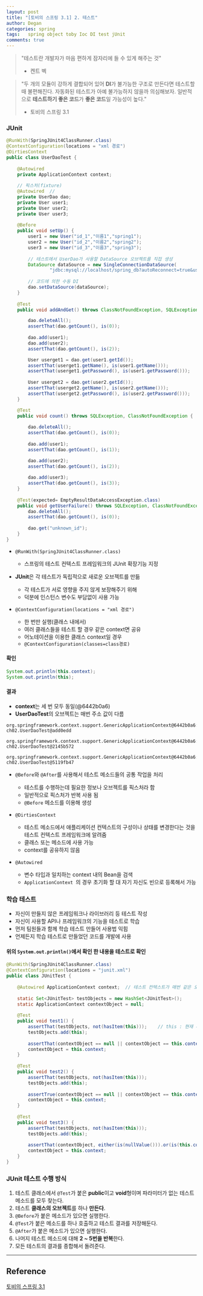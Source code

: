 ```yaml
---
layout: post
title: "[토비의 스프링 3.1] 2. 테스트"
author: Degan
categories: spring
tags:	spring object toby Ioc DI test jUnit
comments: true
---
```


>"테스트란 개발자가 마음 편하게 잠자리에 들 수 있게 해주는 것"
>- 켄트 벡

>"두 개의 모듈이 강하게 결합되어 있어 **DI**가 불가능한 구조로 만든다면 테스트할 때 불편해진다. 
>자동화된 테스트가 아예 불가능하지 않을까 의심해보자. 
>일반적으로 **테스트하기 좋은 코드**가 **좋은 코드**일 가능성이 높다."
>- 토비의 스프링 3.1

### JUnit

```java
@RunWith(SpringJUnit4ClassRunner.class)  
@ContextConfiguration(locations = "xml 경로")
@DirtiesContext	
public class UserDaoTest {
	
	@Autowired
	private ApplicationContext context;	
	
	// 픽스처(fixture)
	@Autowired	// 
	private UserDao dao;	
	private User user1;
	private User user2;
	private User user3;
	
	@Before
	public void setUp() {		
		user1 = new User("id_1","이름1","spring1");
		user2 = new User("id_2","이름2","spring2");
		user3 = new User("id_3","이름3","spring3");
		
		// 테스트에서 UserDao가 사용할 DataSource 오브젝트를 직접 생성
		DataSource dataSource = new SingleConnectionDataSource(
				"jdbc:mysql://localhost/spring_db?autoReconnect=true&useSSL=false","id","password",true);
		
		// 코드에 의한 수동 DI
		dao.setDataSource(dataSource);
	}
	
	@Test
	public void addAndGet() throws ClassNotFoundException, SQLException {

		dao.deleteAll();
		assertThat(dao.getCount(), is(0));
		
		dao.add(user1);
		dao.add(user2);
		assertThat(dao.getCount(), is(2));

		User userget1 = dao.get(user1.getId());
		assertThat(userget1.getName(), is(user1.getName()));
		assertThat(userget1.getPassword(), is(user1.getPassword()));
		
		User userget2 = dao.get(user2.getId());
		assertThat(userget2.getName(), is(user2.getName()));
		assertThat(userget2.getPassword(), is(user2.getPassword()));
	}

	@Test
	public void count() throws SQLException, ClassNotFoundException {
		
		dao.deleteAll();
		assertThat(dao.getCount(), is(0));
		
		dao.add(user1);
		assertThat(dao.getCount(), is(1));

		dao.add(user2);
		assertThat(dao.getCount(), is(2));
		
		dao.add(user3);
		assertThat(dao.getCount(), is(3));
	}
	
	@Test(expected= EmptyResultDataAccessException.class)
	public void getUserFailure() throws SQLException, ClassNotFoundException {
		dao.deleteAll();
		assertThat(dao.getCount(), is(0));
		
		dao.get("unknown_id");
	}
}
```

- `@RunWith(SpringJUnit4ClassRunner.class)`
	- 스프링의 테스트 컨텍스트 프레임워크의 JUnit 확장기능 지정

- **JUnit**은 각 테스트가 독립적으로 새로운 오브젝트를 만듦
	- 각 테스트가 서로 영향을 주지 않게 보장해주기 위해
	- 덕분에 인스턴스 변수도 부담없이 사용 가능
	
- `@ContextConfiguration(locations = "xml 경로")`
	- 한 번만 실행(클래스 내에서)
	- 여러 클래스들을 테스트 할 경우 같은 context면 공유
	- 어노테이션을 이용한 클래스 context일 경우
	- `@ContextConfiguration(classes=class경로)`

#### 확인

```java
System.out.println(this.context);
System.out.println(this);
```

#### 결과

- **context**는 세 번 모두 동일(@6442b0a6)
- **UserDaoTest**의 오브젝트는 매번 주소 값이 다름

```
org.springframework.context.support.GenericApplicationContext@6442b0a6:
ch02.UserDaoTest@add0edd

org.springframework.context.support.GenericApplicationContext@6442b0a6:
ch02.UserDaoTest@2145b572

org.springframework.context.support.GenericApplicationContext@6442b0a6:
ch02.UserDaoTest@5119fb47
```

- `@Before`와 `@After`를 사용해서 테스트 메소드들의 공통 작업을 처리
	- 테스트를 수행하는데 필요한 정보나 오브젝트를 픽스처라 함
	- 일반적으로 픽스처가 반복 사용 됨
	- `@Before` 메소드를 이용해 생성 
	
- `@DirtiesContext`
	- 테스트 메소드에서 애플리케이션 컨텍스트의 구성이나 상태를 변경한다는 것을 테스트 컨텍스트 프레임워크에 알려줌
	- 클래스 또는 메소드에 사용 가능
	- context를 공유하지 않음

- `@Autowired`
	- 변수 타입과 일치하는 context 내의 Bean을 검색
	- `ApplicationContext `의 경우 초기화 할 대 자기 자신도 빈으로 등록해서 가능

### 학습 테스트

- 자신이 만들지 않은 프레임워크나 라이브러리 등 테스트 작성
- 자신이 사용할 API나 프레임워크의 기능을 테스트로 학습
- 먼저 팀원들과 함께 학습 테스트 만들어 사용법 익힘
- 언제든지 학습 테스트로 만들었던 코드를 개발에 사용

#### 위의 `System.out.println()`에서 확인 한 내용을 테스트로 확인

```java
@RunWith(SpringJUnit4ClassRunner.class)
@ContextConfiguration(locations = "junit.xml")
public class JUnitTest {
	
	@Autowired ApplicationContext context;	// 테스트 컨텍스트가 매번 같은 오브젝트인지 테스트
	
	static Set<JUnitTest> testObjects = new HashSet<JUnitTest>();
	static ApplicationContext contextObject = null;
	
	@Test 
	public void test1() {
		assertThat(testObjects, not(hasItem(this)));	// this : 현재 테스트 오브젝트
		testObjects.add(this);
		
		assertThat(contextObject == null || contextObject == this.context, is(true));
		contextObject = this.context;
	}
	
	@Test
	public void test2() {
		assertThat(testObjects, not(hasItem(this)));
		testObjects.add(this);
		
		assertTrue(contextObject == null || contextObject == this.context);
		contextObject = this.context;
	}
	
	@Test
	public void test3() {
		assertThat(testObjects, not(hasItem(this)));
		testObjects.add(this);
		
		assertThat(contextObject, either(is(nullValue())).or(is(this.context)));
		contextObject = this.context;
	}
}
```

### JUnit 테스트 수행 방식

1. 테스트 클래스에서 `@Test`가 붙은 **public**이고 **void**형이며 파라미터가 없는 테스트 메소드를 모두 찾는다.
2. 테스트 **클래스의 오브젝트**를 하나 **만든다**.
3. `@Before`가 붙은 메소드가 있으면 실행한다.
4. `@Test`가 붙은 메소드를 하나 호출하고 테스트 결과를 저장해둔다.
5. `@After`가 붙은 메소드가 있으면 실행한다.
6. 나머지 테스트 메소드에 대해 **2 ~ 5번을 반복**한다.
7. 모든 테스트의 결과를 종합해서 돌려준다.

---

## Reference

[토비의 스프링 3.1](http://www.acornpub.co.kr/book/toby-spring3.1-vol1)

